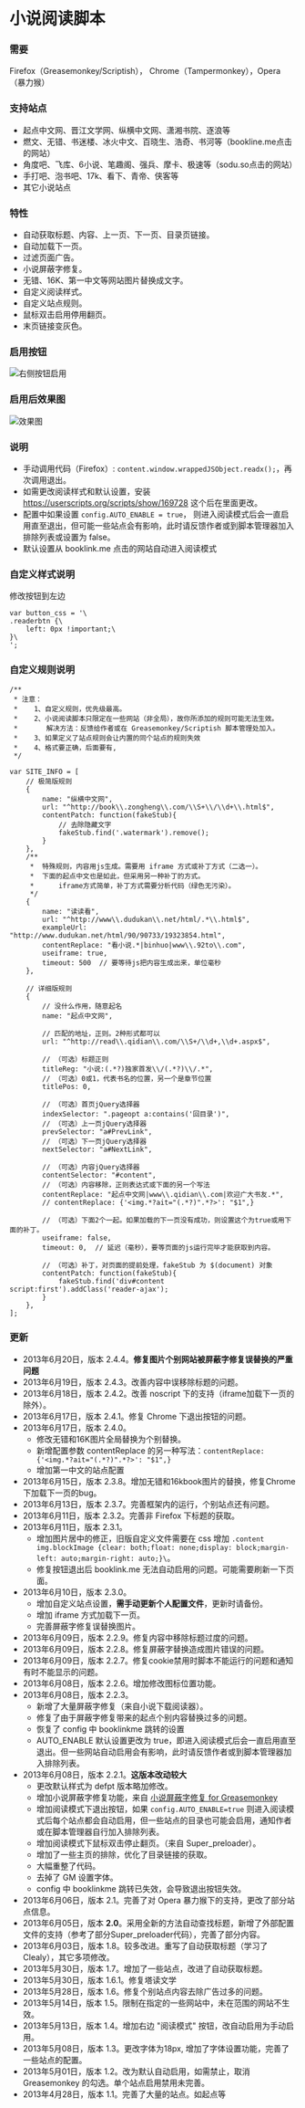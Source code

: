 小说阅读脚本
============

### 需要

Firefox（Greasemonkey/Scriptish）， Chrome（Tampermonkey），Opera（暴力猴） 

### 支持站点

 - 起点中文网、晋江文学网、纵横中文网、潇湘书院、逐浪等
 - 燃文、无错、书迷楼、冰火中文、百晓生、浩奇、书河等（bookline.me点击的网站）
 - 角度吧、飞库、6小说、笔趣阁、强兵、摩卡、极速等（sodu.so点击的网站）
 - 手打吧、泡书吧、17k、看下、青帝、侠客等
 - 其它小说站点

### 特性

 - 自动获取标题、内容、上一页、下一页、目录页链接。
 - 自动加载下一页。
 - 过滤页面广告。
 - 小说屏蔽字修复。
 - 无错、16K、第一中文等网站图片替换成文字。
 - 自定义阅读样式。
 - 自定义站点规则。
 - 鼠标双击启用停用翻页。
 - 末页链接变灰色。

### 启用按钮

![右侧按钮启用](http://i1277.photobucket.com/albums/y489/ywzhaiqi/5C0F8BF496058BFB811A672C630994AE_zps80424679.png)

### 启用后效果图

![效果图](http://i1277.photobucket.com/albums/y489/ywzhaiqi/5C0F8BF4811A672C6548679C56FE_zps3962153a.png)

### 说明
 
 - 手动调用代码（Firefox）: `content.window.wrappedJSObject.readx();`，再次调用退出。
 - 如需更改阅读样式和默认设置，安装 https://userscripts.org/scripts/show/169728 这个后在里面更改。
 - 配置中如果设置 `config.AUTO_ENABLE = true`， 则进入阅读模式后会一直启用直至退出，但可能一些站点会有影响，此时请反馈作者或到脚本管理器加入排除列表或设置为 false。
 - 默认设置从 booklink.me 点击的网站自动进入阅读模式

### 自定义样式说明

修改按钮到左边

	var button_css = '\
	.readerbtn {\
	    left: 0px !important;\
	}\
	';

### 自定义规则说明

	/**
	 * 注意：
	 *    1、自定义规则，优先级最高。
	 *    2、小说阅读脚本只限定在一些网站（非全局），故你所添加的规则可能无法生效。
	 *       解决方法：反馈给作者或在 Greasemonkey/Scriptish 脚本管理处加入。
	 *    3、如果定义了站点规则会让内置的同个站点的规则失效
	 *    4、格式要正确，后面要有,
	 */

	var SITE_INFO = [
	    // 极简版规则
	    {
	        name: "纵横中文网",
	        url: "^http://book\\.zongheng\\.com/\\S+\\/\\d+\\.html$",
	        contentPatch: function(fakeStub){
	            // 去除隐藏文字
	            fakeStub.find('.watermark').remove();
	        }
	    },
	    /**
	     *  特殊规则，内容用js生成。需要用 iframe 方式或补丁方式（二选一）。
	     *  下面的起点中文也是如此，但采用另一种补丁的方式。
	     *      iframe方式简单，补丁方式需要分析代码（绿色无污染）。
	     */
	    {
	        name: "读读看",
	        url: "^http://www\\.dudukan\\.net/html/.*\\.html$",
	        exampleUrl: "http://www.dudukan.net/html/90/90733/19323854.html",
	        contentReplace: "看小说.*|binhuo|www\\.92to\\.com",
	        useiframe: true,    
	        timeout: 500  // 要等待js把内容生成出来，单位毫秒
	    },

	    // 详细版规则
	    {
	        // 没什么作用，随意起名
	        name: "起点中文网",

	        // 匹配的地址，正则。2种形式都可以
	        url: "^http://read\\.qidian\\.com/\\S+/\\d+,\\d+.aspx$",

	        // （可选）标题正则
	        titleReg: "小说:(.*?)独家首发\\/(.*?)\\/.*",
	        // （可选）0或1，代表书名的位置，另一个是章节位置
	        titlePos: 0,

	        // （可选）首页jQuery选择器
	        indexSelector: ".pageopt a:contains('回目录')",
	        // （可选）上一页jQuery选择器
	        prevSelector: "a#PrevLink",
	        // （可选）下一页jQuery选择器
	        nextSelector: "a#NextLink",

	        // （可选）内容jQuery选择器
	        contentSelector: "#content",
	        // （可选）内容移除，正则表达式或下面的另一个写法
	        contentReplace: "起点中文网|www\\.qidian\\.com|欢迎广大书友.*",
	        // contentReplace: {'<img.*?ait="(.*?)".*?>': "$1",}

	        // （可选）下面2个一起。如果加载的下一页没有成功，则设置这个为true或用下面的补丁。
	        useiframe: false,
	        timeout: 0,  // 延迟（毫秒），要等页面的js运行完毕才能获取到内容。

	        // （可选）补丁，对页面的提前处理，fakeStub 为 $(document) 对象
	        contentPatch: function(fakeStub){
	            fakeStub.find('div#content script:first').addClass('reader-ajax');
	        }
	    },
	];

### 更新

 - 2013年6月20日，版本 2.4.4。**修复图片个别网站被屏蔽字修复误替换的严重问题**
 - 2013年6月19日，版本 2.4.3。改善内容中误移除标题的问题。
 - 2013年6月18日，版本 2.4.2。改善 noscript 下的支持（iframe加载下一页的除外）。
 - 2013年6月17日，版本 2.4.1。修复 Chrome 下退出按钮的问题。
 - 2013年6月17日，版本 2.4.0。
 	- 修改无错和16K图片全局替换为个别替换。
 	- 新增配置参数 contentReplace 的另一种写法：`contentReplace: {'<img.*?ait="(.*?)".*?>': "$1",}`
 	- 增加第一中文的站点配置
 - 2013年6月15日，版本 2.3.8。增加无错和16kbook图片的替换，修复Chrome下加载下一页的bug。
 - 2013年6月13日，版本 2.3.7。完善框架内的运行，个别站点还有问题。
 - 2013年6月11日，版本 2.3.2。完善非 Firefox 下标题的获取。
 - 2013年6月11日，版本 2.3.1。
 	- 增加图片居中的修正，旧版自定义文件需要在 css 增加 `.content img.blockImage {clear: both;float: none;display: block;margin-left: auto;margin-right: auto;}\`。
 	- 修复按钮退出后 booklink.me 无法自动启用的问题。可能需要刷新一下页面。
 - 2013年6月10日，版本 2.3.0。
 	- 增加自定义站点设置，**需手动更新个人配置文件**，更新时请备份。
 	- 增加 iframe 方式加载下一页。
 	- 完善屏蔽字修复误替换图片。
 - 2013年6月09日，版本 2.2.9。修复内容中移除标题过度的问题。
 - 2013年6月09日，版本 2.2.8。修复屏蔽字替换造成图片错误的问题。
 - 2013年6月09日，版本 2.2.7。修复cookie禁用时脚本不能运行的问题和通知有时不能显示的问题。
 - 2013年6月08日，版本 2.2.6。增加修改图标位置功能。
 - 2013年6月08日，版本 2.2.3。
 	- 新增了大量屏蔽字修复（来自小说下载阅读器）。
 	- 修复了由于屏蔽字修复带来的起点个别内容替换过多的问题。
 	- 恢复了 config 中 booklinkme 跳转的设置
 	- AUTO_ENABLE 默认设置更改为 true，即进入阅读模式后会一直启用直至退出。但一些网站自动启用会有影响，此时请反馈作者或到脚本管理器加入排除列表。
 - 2013年6月08日，版本 2.2.1。**这版本改动较大**
 	- 更改默认样式为 defpt 版本略加修改。
 	- 增加小说屏蔽字修复功能，来自 [小说屏蔽字修复 for Greasemonkey](https://userscripts.org/scripts/show/128277)
 	- 增加阅读模式下退出按钮，如果 `config.AUTO_ENABLE=true` 则进入阅读模式后每个站点都会自动启用，但一些站点的目录也可能会启用，通知作者或在脚本管理器自行加入排除列表。
 	- 增加阅读模式下鼠标双击停止翻页。（来自 Super_preloader）。
 	- 增加了一些主页的排除，优化了目录链接的获取。
 	- 大幅重整了代码。
 	- 去掉了 GM 设置字体。
 	- config 中 booklinkme 跳转已失效，会导致退出按钮失效。
 - 2013年6月06日，版本 2.1。完善了对 Opera 暴力猴下的支持，更改了部分站点信息。
 - 2013年6月05日，版本 **2.0**。采用全新的方法自动查找标题，新增了外部配置文件的支持（参考了部分Super_preloader代码），完善了部分内容。
 - 2013年6月03日，版本 1.8。较多改进。重写了自动获取标题（学习了Clealy），其它多项修改。
 - 2013年5月30日，版本 1.7。增加了一些站点，改进了自动获取标题。
 - 2013年5月30日，版本 1.6.1。修复塔读文学
 - 2013年5月28日，版本 1.6。修复个别站点内容去除广告过多的问题。
 - 2013年5月14日，版本 1.5。限制在指定的一些网站中，未在范围的网站不生效。
 - 2013年5月13日，版本 1.4。增加右边 "阅读模式" 按钮，改自动启用为手动启用。
 - 2013年5月08日，版本 1.3。更改字体为18px, 增加了字体设置功能，完善了一些站点的配置。
 - 2013年5月01日，版本 1.2。改为默认自动启用，如需禁止，取消 Greasemonkey 的勾选。单个站点启用禁用未完善。
 - 2013年4月28日，版本 1.1。完善了大量的站点。如起点等